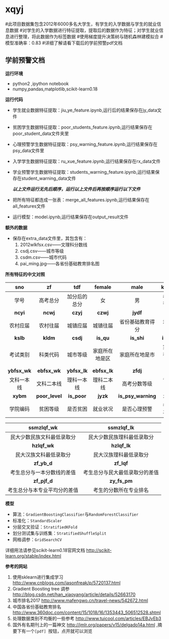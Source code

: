 # xqyj

#此项目数据集包含2012年6000多名大学生，有学生的入学数据与学生的就业信息数据
#对学生的入学数据进行特征提取，提取后的数据作为特征；对学生就业信息进行整理，将此数据作为标签数据
#使用梯度提升决策树与随机森林建模拟合
#模型准确率：0.83
#详细了解请看下载后的学前预警pdf文档


##  学前预警文档

**运行环境**

* python2 ,ipython notebook
* numpy,pandas,matplotlib,scikit-learn0.18

**运行代码**

* 学生就业数据特征提取：jiu_ye_feature.ipynb,运行后的结果保存在jy_data文件

* 贫困学生数据特征提取：poor_students_feature.ipynb,运行结果保存在poor_student_data文件夹里

* 心理预警学生数据特征提取：psy_warning_feature.ipynb,运行结果保存在psy_data文件里

* 入学学生数据特征提取：ru_xue_feature.ipynb,运行结果保存在rx_data文件

* 学业预警学生数据特征提取：students_warning_feature.ipynb,运行结果保存在student_warning_data文件

  ***以上文件运行无先后顺序，运行以上文件后再按顺序运行以下文件***

* 把所有特征都连成一张表：merge_all_features.ipynb,运行结果保存在all_features文件

* 运行模型：model.ipynb,运行结果保存在output_result文件

**额外的数据**

* 保存在extra_data文件里，其包含有：
  1. 2012wlkfsx.csv——文理科分数线
  2. csdj.csv——城市等级
  3. csdm.csv——城市代码
  4. pai_ming.jpg——各省份基础教育排名图

**所有特征的中文对照**

|     sno      |       zf       |     tdf      |    female    |        male        |  ks_is_jf   |
| :----------: | :------------: | :----------: | :----------: | :----------------: | :---------: |
|      学号      |      高考总分      |    加分后的总分    |      女       |         男          |   考生是否加分    |
|   **ncyi**   |    **ncwj**    |   **czyj**   |   **czwj**   |      **jydf**      |  **csdm**   |
|     农村应届     |      农村往届      |     城镇应届     |     城镇往届     |      省份基础教育得分      |    城市代码     |
|   **kslb**   |    **kldm**    |   **csdj**   |  **is_qu**   |     **is_shi**     | **is_xian** |
|     考试类别     |      科类代码      |     城市等级     |   家庭所在地是区    |      家庭所在地是市       |   家庭所在地是县   |
| **ybfsx_wk** |  **ebfsx_wk**  | **ybfsx_lk** | **ebfsx_lk** |      **zfdj**      |  **zybm**   |
|    文科一本线     |     文科二本线      |    理科一本线     |    理科二本线     |       高考分数等级       |    专业编码     |
|   **xybm**   | **poor_level** | **is_poor**  |   **jyzk**   | **is_psy_warning** | **zy_pjf**  |
|     学院编码     |      贫困等级      |     是否贫困     |     就业状况     |       是否心理预警       |   各专业平均分    |



| **ssmzlqf_wk** |   ssmzlqf_lk    |
| :------------: | :-------------: |
| 民大少数民族文科最低录取分  |  民大少数民族理科最低录取分  |
|  **hzlqf_wk**  |  **hzlqf_lk**   |
|  民大汉族文科最低录取分   |   民大汉族理科最低录取分   |
|  **zf_yb_d**   |   **zf_lqf**    |
| 考生总分与一本分数线的差值  | 考生总分与民大最低录取分的差值 |
|  **zf_pjf_d**  |  **zy_fs_pm**   |
| 考生总分与本专业平均分的差值 |   考生的分数所在专业排名   |



**模型**

* 算法：`GradientBoostingClassifier`与`RandomForestClassifier`
* 标准化：`StandardScaler`
* 分层交叉验证：`StratifiedKFold`
* 划分测试集与训练集：`StratifiedShuffleSplit`
* 网格调参：`GridSearchCV`


详细用法请参见scikit-learn0.18官网文档 <http://scikit-learn.org/stable/index.html>

**参考的网站**

1.  使用sklearn进行集成学习 <http://www.cnblogs.com/jasonfreak/p/5720137.html>
2. Gradient Boosting tree 调参 <http://blog.csdn.net/han_xiaoyang/article/details/52663170>
3. 城市排名2017 <http://www.mafengwo.cn/travel-news/542672.html>
4. 中国各省份基础教育排名 <http://www.360doc.com/content/15/1018/16/1353443_506512528.shtml>
5. 处理数据类别不均衡的一些参考 <http://www.tuicool.com/articles/EBJvEb3>
6. 国外有名期刊上的一篇神文 <http://jmlr.org/papers/v15/delgado14a.html> ,摘要下有一个`[pdf] `按钮，点开就可以浏览